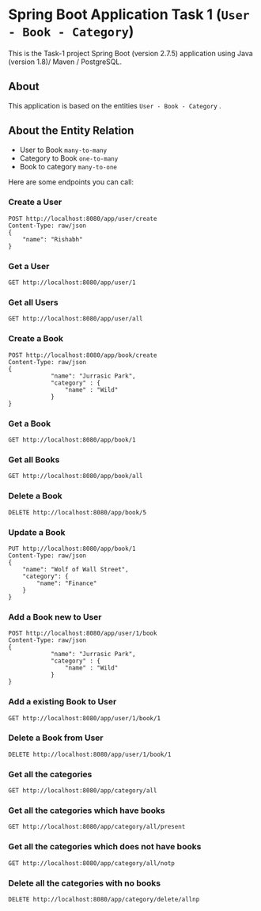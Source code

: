 # Spring Boot Application Task 1 (```User - Book - Category```)

This is the Task-1 project Spring Boot (version 2.7.5) application using Java (version 1.8)/ Maven / PostgreSQL.

## About

This application is based on the entities ```User - Book - Category``` . 

## About the Entity Relation
 
* User to Book ```many-to-many```
* Category to Book ```one-to-many```
* Book to category ```many-to-one```

Here are some endpoints you can call:

### Create a User
```
POST http://localhost:8080/app/user/create
Content-Type: raw/json
{
    "name": "Rishabh"
}
```
### Get a User
```
GET http://localhost:8080/app/user/1
```
### Get all Users
```
GET http://localhost:8080/app/user/all
```


### Create a Book
```
POST http://localhost:8080/app/book/create
Content-Type: raw/json
{
            "name": "Jurrasic Park",
            "category" : {
                "name" : "Wild"
            }
}
```
### Get a Book
```
GET http://localhost:8080/app/book/1
```
### Get all Books
```
GET http://localhost:8080/app/book/all
```
### Delete a Book
```
DELETE http://localhost:8080/app/book/5
```
### Update a Book

```
PUT http://localhost:8080/app/book/1
Content-Type: raw/json
{
    "name": "Wolf of Wall Street",
    "category": {
        "name": "Finance"
    }
}
```


### Add a Book new to User
```
POST http://localhost:8080/app/user/1/book
Content-Type: raw/json
{
            "name": "Jurrasic Park",
            "category" : {
                "name" : "Wild"
            }
}
```
### Add a existing Book to User
```
GET http://localhost:8080/app/user/1/book/1
```
### Delete a Book from User
```
DELETE http://localhost:8080/app/user/1/book/1
```

### Get all the categories
```
GET http://localhost:8080/app/category/all
```
### Get all the categories which have books
```
GET http://localhost:8080/app/category/all/present
```
### Get all the categories which does not have books
```
GET http://localhost:8080/app/category/all/notp
```
### Delete all the categories with no books
```
DELETE http://localhost:8080/app/category/delete/allnp
```



